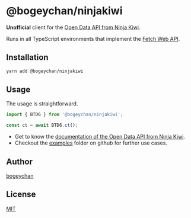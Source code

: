 # @bogeychan/ninjakiwi

**Unofficial** client for the [Open Data API from Ninja Kiwi](https://support.ninjakiwi.com/hc/en-us/articles/13438499873937-Open-Data-API).

Runs in all TypeScript environments that implement the [Fetch Web API](https://developer.mozilla.org/en-US/docs/Web/API/Fetch_API).

## Installation

```bash
yarn add @bogeychan/ninjakiwi
```

## Usage

The usage is straightforward.

```ts
import { BTD6 } from '@bogeychan/ninjakiwi';

const ct = await BTD6.ct();
```

- Get to know the [documentation of the Open Data API from Ninja Kiwi](https://data.ninjakiwi.com).
- Checkout the [examples](./examples) folder on github for further use cases.

## Author

[bogeychan](https://github.com/bogeychan)

## License

[MIT](LICENSE)
